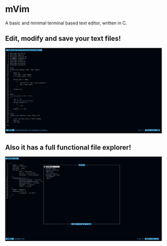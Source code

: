 # mVim
A basic and minimal terminal based text editor, written in C.

## Edit, modify and save your text files!
![Screenshot](/screenshots/msee.png)

## Also it has a full functional file explorer!
![Screenshot](/screenshots/explorer.png)
